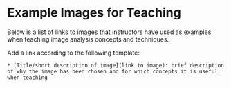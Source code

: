 # Example Images for Teaching

Below is a list of links to images that instructors have used as examples when
teaching image analysis concepts and techniques.

Add a link according to the following template:

`* [Title/short description of image](link to image): brief description of why the image has been chosen and for which concepts it is useful when teaching`
